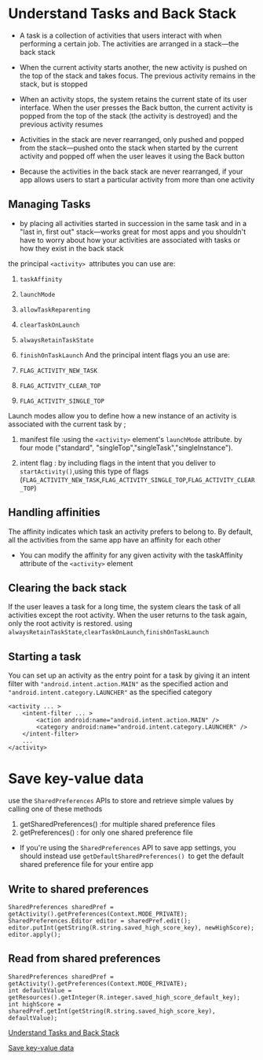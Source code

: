 # Understand Tasks and Back Stack

* A task is a collection of activities that users interact with when performing a certain job. The activities are arranged in a stack—the back stack


* When the current activity starts another, the new activity is pushed on the top of the stack and takes focus. The previous activity remains in the stack, but is stopped

* When an activity stops, the system retains the current state of its user interface. When the user presses the Back button, the current activity is popped from the top of the stack (the activity is destroyed) and the previous activity resumes 

* Activities in the stack are never rearranged, only pushed and popped from the stack—pushed onto the stack when started by the current activity and popped off when the user leaves it using the Back button

* Because the activities in the back stack are never rearranged, if your app allows users to start a particular activity from more than one activity

## Managing Tasks

* by placing all activities started in succession in the same task and in a "last in, first out" stack—works great for most apps and you shouldn't have to worry about how your activities are associated with tasks or how they exist in the back stack

 the principal `<activity> `attributes you can use are:

1. `taskAffinity`
2. `launchMode`
3. `allowTaskReparenting`
4. `clearTaskOnLaunch`
5. `alwaysRetainTaskState`
6. `finishOnTaskLaunch`
And the principal intent flags you an use are:

1. `FLAG_ACTIVITY_NEW_TASK`
2. `FLAG_ACTIVITY_CLEAR_TOP`
3. `FLAG_ACTIVITY_SINGLE_TOP`

Launch modes allow you to define how a new instance of an activity is associated with the current task by ;
1. manifest file :using the `<activity>` element's `launchMode` attribute. by four mode  ("standard", "singleTop","singleTask","singleInstance").

2. intent flag : by including flags in the intent that you deliver to `startActivity()`,using this type of flags (`FLAG_ACTIVITY_NEW_TASK`,`FLAG_ACTIVITY_SINGLE_TOP`,`FLAG_ACTIVITY_CLEAR_TOP`)

## Handling affinities
The affinity indicates which task an activity prefers to belong to. By default, all the activities from the same app have an affinity for each other
* You can modify the affinity for any given activity with the taskAffinity attribute of the `<activity>` element

## Clearing the back stack

If the user leaves a task for a long time, the system clears the task of all activities except the root activity. When the user returns to the task again, only the root activity is restored. using `alwaysRetainTaskState`,`clearTaskOnLaunch`,`finishOnTaskLaunch`

## Starting a task

You can set up an activity as the entry point for a task by giving it an intent filter with `"android.intent.action.MAIN"` as the specified action and` "android.intent.category.LAUNCHER"` as the specified category

```
<activity ... >
    <intent-filter ... >
        <action android:name="android.intent.action.MAIN" />
        <category android:name="android.intent.category.LAUNCHER" />
    </intent-filter>
    ...
</activity>
```

# Save key-value data

 use the `SharedPreferences` APIs to store and retrieve simple values by calling one of these methods
 1. getSharedPreferences() :for multiple shared preference files
 2. getPreferences() : for only one shared preference file

 * If you're using the `SharedPreferences` API to save app settings, you should instead use `getDefaultSharedPreferences() `to get the default shared preference file for your entire app

 ## Write to shared preferences

```
SharedPreferences sharedPref = getActivity().getPreferences(Context.MODE_PRIVATE);
SharedPreferences.Editor editor = sharedPref.edit();
editor.putInt(getString(R.string.saved_high_score_key), newHighScore);
editor.apply();
```

## Read from shared preferences

```
SharedPreferences sharedPref = getActivity().getPreferences(Context.MODE_PRIVATE);
int defaultValue = getResources().getInteger(R.integer.saved_high_score_default_key);
int highScore = sharedPref.getInt(getString(R.string.saved_high_score_key), defaultValue);
```

[Understand Tasks and Back Stack](https://developer.android.com/guide/components/activities/tasks-and-back-stack)

[Save key-value data](https://developer.android.com/training/data-storage/shared-preferences)